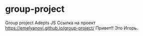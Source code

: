 # group-project
Group project Adepts JS
Ссылка на проект https://emelyanovi.github.io/group-project/
Привет!! Это Игорь.
